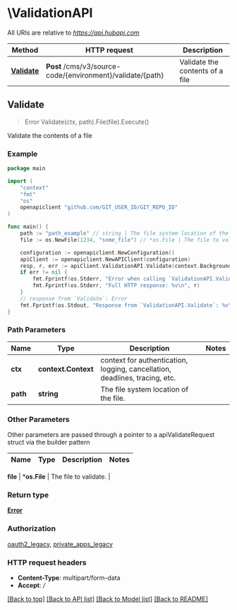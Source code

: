 # \ValidationAPI

All URIs are relative to *https://api.hubapi.com*

Method | HTTP request | Description
------------- | ------------- | -------------
[**Validate**](ValidationAPI.md#Validate) | **Post** /cms/v3/source-code/{environment}/validate/{path} | Validate the contents of a file



## Validate

> Error Validate(ctx, path).File(file).Execute()

Validate the contents of a file



### Example

```go
package main

import (
	"context"
	"fmt"
	"os"
	openapiclient "github.com/GIT_USER_ID/GIT_REPO_ID"
)

func main() {
	path := "path_example" // string | The file system location of the file.
	file := os.NewFile(1234, "some_file") // *os.File | The file to validate. (optional)

	configuration := openapiclient.NewConfiguration()
	apiClient := openapiclient.NewAPIClient(configuration)
	resp, r, err := apiClient.ValidationAPI.Validate(context.Background(), path).File(file).Execute()
	if err != nil {
		fmt.Fprintf(os.Stderr, "Error when calling `ValidationAPI.Validate``: %v\n", err)
		fmt.Fprintf(os.Stderr, "Full HTTP response: %v\n", r)
	}
	// response from `Validate`: Error
	fmt.Fprintf(os.Stdout, "Response from `ValidationAPI.Validate`: %v\n", resp)
}
```

### Path Parameters


Name | Type | Description  | Notes
------------- | ------------- | ------------- | -------------
**ctx** | **context.Context** | context for authentication, logging, cancellation, deadlines, tracing, etc.
**path** | **string** | The file system location of the file. | 

### Other Parameters

Other parameters are passed through a pointer to a apiValidateRequest struct via the builder pattern


Name | Type | Description  | Notes
------------- | ------------- | ------------- | -------------

 **file** | ***os.File** | The file to validate. | 

### Return type

[**Error**](Error.md)

### Authorization

[oauth2_legacy](../README.md#oauth2_legacy), [private_apps_legacy](../README.md#private_apps_legacy)

### HTTP request headers

- **Content-Type**: multipart/form-data
- **Accept**: */*

[[Back to top]](#) [[Back to API list]](../README.md#documentation-for-api-endpoints)
[[Back to Model list]](../README.md#documentation-for-models)
[[Back to README]](../README.md)

